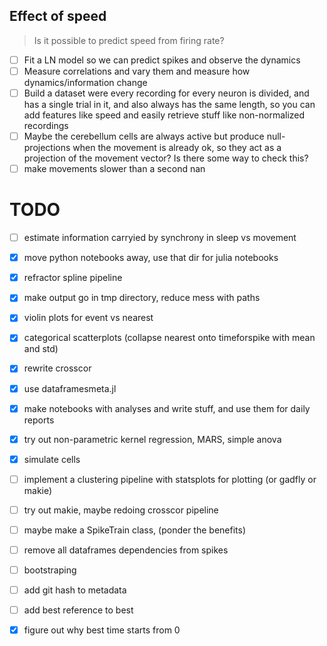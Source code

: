 ## Effect of speed

> Is it possible to predict speed from firing rate?

- [ ] Fit a LN model so we can predict spikes and observe the dynamics
- [ ] Measure correlations and vary them and measure how dynamics/information change
- [ ] Build a dataset were every recording for every neuron is divided, and has a single trial in it, and also always has the same length, so you can add features like speed and easily retrieve stuff like non-normalized recordings
- [ ] Maybe the cerebellum cells are always active but produce null-projections when the movement is already ok, so they act as a projection of the movement vector? Is there some way to check this?
- [ ] make movements slower than a second nan

# TODO

- [ ] estimate information carryied by synchrony in sleep vs movement

- [x] move python notebooks away, use that dir for julia notebooks
- [x] refractor spline pipeline
- [x] make output go in tmp directory, reduce mess with paths
- [x] violin plots for event vs nearest
- [x] categorical scatterplots (collapse nearest onto timeforspike with mean and std)
- [x] rewrite crosscor
- [x] use dataframesmeta.jl
- [x] make notebooks with analyses and write stuff, and use them for daily reports

- [x] try out non-parametric kernel regression, MARS, simple anova
- [x] simulate cells

- [ ] implement a clustering pipeline with statsplots for plotting (or gadfly or makie)

- [ ] try out makie, maybe redoing crosscor pipeline

- [ ] maybe make a SpikeTrain class, (ponder the benefits)
- [ ] remove all dataframes dependencies from spikes

- [ ] bootstraping 

- [ ] add git hash to metadata

- [ ] add best reference to best
- [x] figure out why best time starts from 0
